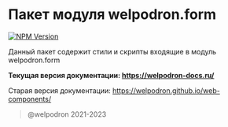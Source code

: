 # Пакет модуля welpodron.form

<a target="_blank" href="https://www.npmjs.com/package/welpodron.form">![NPM Version](https://img.shields.io/npm/v/welpodron.form)</a>

Данный пакет содержит стили и скрипты входящие в модуль welpodron.form 

**Текущая версия документации: https://welpodron-docs.ru/**

Старая версия документации: https://welpodron.github.io/web-components/

> @welpodron 2021-2023
